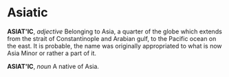 # Asiatic

**ASIAT'IC**, _adjective_ Belonging to Asia, a quarter of the globe which extends from the strait of Constantinople and Arabian gulf, to the Pacific ocean on the east. It is probable, the name was originally appropriated to what is now Asia Minor or rather a part of it.

**ASIAT'IC**, _noun_ A native of Asia.